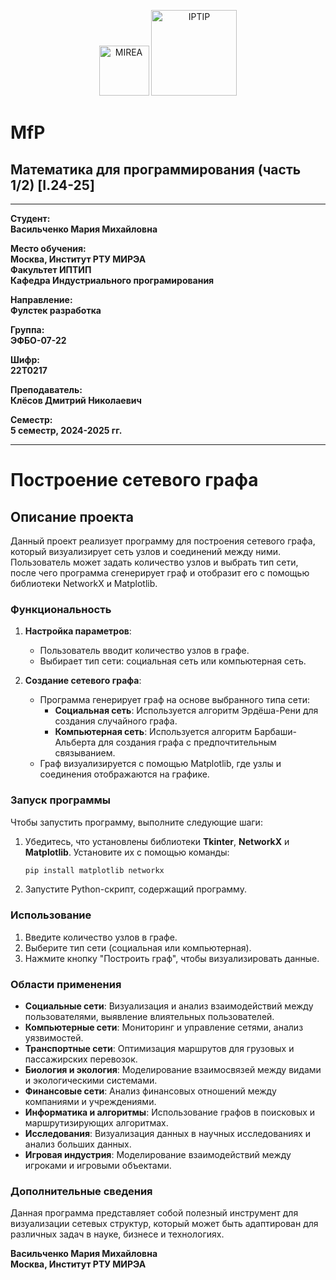 <p align="center">
  <img src="https://www.mirea.ru/upload/medialibrary/c1a/MIREA_Gerb_Colour.jpg" alt="MIREA" width="80"/>
  <img src="https://www.mirea.ru/upload/medialibrary/26c/FTI_colour.jpg" alt="IPTIP" width="137"/> 
</p>

# MfP
## Математика для программирования (часть 1/2) [I.24-25]
---

**Студент:**  
**Васильченко Мария Михайловна**  

**Место обучения:**  
**Москва, Институт РТУ МИРЭА**  
**Факультет ИПТИП**  
**Кафедра Индустриального програмирования**  

**Направление:**  
**Фулстек разработка**  

**Группа:**  
**ЭФБО-07-22**  

**Шифр:**  
**22Т0217**  

**Преподаватель:**  
**Клёсов Дмитрий Николаевич**  

**Семестр:**  
**5 семестр, 2024-2025 гг.**

---
# Построение сетевого графа

## Описание проекта
Данный проект реализует программу для построения сетевого графа, который визуализирует сеть узлов и соединений между ними. Пользователь может задать количество узлов и выбрать тип сети, после чего программа сгенерирует граф и отобразит его с помощью библиотеки NetworkX и Matplotlib.

### Функциональность
1. **Настройка параметров**:
   - Пользователь вводит количество узлов в графе.
   - Выбирает тип сети: социальная сеть или компьютерная сеть.

2. **Создание сетевого графа**:
   - Программа генерирует граф на основе выбранного типа сети:
     - **Социальная сеть**: Используется алгоритм Эрдёша-Рени для создания случайного графа.
     - **Компьютерная сеть**: Используется алгоритм Барбаши-Альберта для создания графа с предпочтительным связыванием.
   - Граф визуализируется с помощью Matplotlib, где узлы и соединения отображаются на графике.

### Запуск программы
Чтобы запустить программу, выполните следующие шаги:
1. Убедитесь, что установлены библиотеки **Tkinter**, **NetworkX** и **Matplotlib**. Установите их с помощью команды:
   ```bash
   pip install matplotlib networkx
   ```
2. Запустите Python-скрипт, содержащий программу.

### Использование
1. Введите количество узлов в графе.
2. Выберите тип сети (социальная или компьютерная).
3. Нажмите кнопку "Построить граф", чтобы визуализировать данные.

### Области применения
- **Социальные сети**: Визуализация и анализ взаимодействий между пользователями, выявление влиятельных пользователей.
- **Компьютерные сети**: Мониторинг и управление сетями, анализ уязвимостей.
- **Транспортные сети**: Оптимизация маршрутов для грузовых и пассажирских перевозок.
- **Биология и экология**: Моделирование взаимосвязей между видами и экологическими системами.
- **Финансовые сети**: Анализ финансовых отношений между компаниями и учреждениями.
- **Информатика и алгоритмы**: Использование графов в поисковых и маршрутизирующих алгоритмах.
- **Исследования**: Визуализация данных в научных исследованиях и анализ больших данных.
- **Игровая индустрия**: Моделирование взаимодействий между игроками и игровыми объектами.

### Дополнительные сведения
Данная программа представляет собой полезный инструмент для визуализации сетевых структур, который может быть адаптирован для различных задач в науке, бизнесе и технологиях.


**Васильченко Мария Михайловна**  
**Москва, Институт РТУ МИРЭА**
